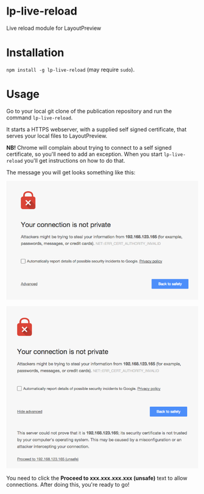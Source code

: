 # lp-live-reload
Live reload module for LayoutPreview

# Installation
`npm install -g lp-live-reload` (may require `sudo`).

# Usage
Go to your local git clone of the publication repository and run the command `lp-live-reload`.

It starts a HTTPS webserver, with a supplied self signed certificate, that serves your local files to LayoutPreview.

**NB!** Chrome will complain about trying to connect to a self signed certificate, so you'll need to add an exception. When you start `lp-live-reload` you'll get instructions on how to do that.

The message you will get looks something like this:

![Not private warning](not_private.png)

![Click proceed](not_private_proceed.png)

You need to click the **Proceed to xxx.xxx.xxx.xxx (unsafe)** text to allow connections. After doing this, you're ready to go!
